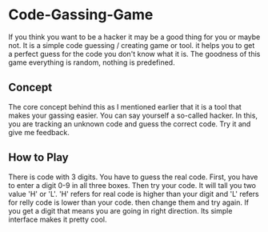 # Code-Gassing-Game

If you think you want to be a hacker it may be a good thing for you or maybe not. It is a simple code guessing / creating game or tool. it helps you to get a perfect guess for the code you don't know what it is. The goodness of this game everything is random, nothing is predefined.

## Concept

The core concept behind this as I mentioned earlier that it is a tool that makes your gassing easier. You can say yourself a so-called hacker. In this, you are tracking an unknown code and guess the correct code. Try it and give me feedback.

## How to Play

There is code with 3 digits. You have to guess the real code. First, you have to enter a digit 0-9 in all three boxes. Then try your code.
It will tall you two value 'H' or 'L'. 'H' refers for real code is higher than your digit and 'L' refers for relly code is lower than your code. then change them and try again. If you get a digit that means you are going in right direction. Its simple interface makes it pretty cool.



